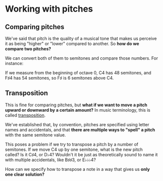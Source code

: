 # Working with pitches

## Comparing pitches

We've said that pitch is the quality of a musical tone that makes us perceive it as being "higher" or "lower" compared to another. So **how do we compare two pitches?**

We can convert both of them to semitones and compare those numbers. For instance:

If we measure from the beginning of octave 0, C4 has 48 semitones, and F♯4 has 54 semitones, so F♯ is 6 semitones above C4.

## Transposition

This is fine for comparing pitches, but **what if we want to move a pitch upward or downward by a certain amount?** In music terminology, this is called [transposition](https://en.wikipedia.org/wiki/Transposition_%28music%29).

We've established that, by convention, pitches are specified using letter names and accidentals, and that **there are multiple ways to "spell" a pitch** with the same semitone value.

This poses a problem if we try to transpose a pitch by a number of semitones. If we move C4 up by one semitone, what is the new pitch called? Is it C♯4, or D♭4? Wouldn't it be just as theoretically sound to name it with multiple accidentals, like B♯♯3, or E♭♭♭4?

How can we specify how to transpose a note in a way that gives us **only one clear solution?**

